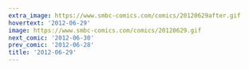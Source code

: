 ```yaml
---
extra_image: https://www.smbc-comics.com/comics/20120629after.gif
hovertext: '2012-06-29'
image: https://www.smbc-comics.com/comics/20120629.gif
next_comic: '2012-06-30'
prev_comic: '2012-06-28'
title: '2012-06-29'
---
```


